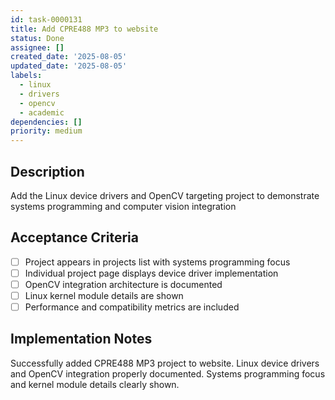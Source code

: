 ```yaml
---
id: task-0000131
title: Add CPRE488 MP3 to website
status: Done
assignee: []
created_date: '2025-08-05'
updated_date: '2025-08-05'
labels:
  - linux
  - drivers
  - opencv
  - academic
dependencies: []
priority: medium
---
```


## Description

Add the Linux device drivers and OpenCV targeting project to demonstrate systems programming and computer vision integration

## Acceptance Criteria

- [ ] Project appears in projects list with systems programming focus
- [ ] Individual project page displays device driver implementation
- [ ] OpenCV integration architecture is documented
- [ ] Linux kernel module details are shown
- [ ] Performance and compatibility metrics are included

## Implementation Notes

Successfully added CPRE488 MP3 project to website. Linux device drivers and OpenCV integration properly documented. Systems programming focus and kernel module details clearly shown.
